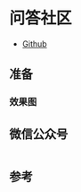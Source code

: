 # 问答社区

* [Github](https://github.com/xiaper/web)

## 准备

### 效果图

## 微信公众号

<img :src="$withBase('/image/qrcode_xiaperio_430.jpg')" style="width:250px;"/>

## 参考
